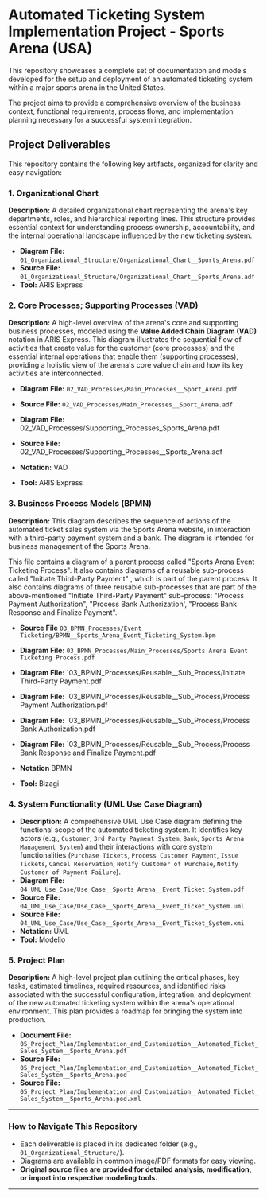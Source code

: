 # Automated Ticketing System Implementation Project - Sports Arena (USA)

This repository showcases a complete set of documentation and models developed for the setup and deployment of an automated ticketing system within a major sports arena in the United States.

The project aims to provide a comprehensive overview of the business context, functional requirements, process flows, and implementation planning necessary for a successful system integration.

## Project Deliverables

This repository contains the following key artifacts, organized for clarity and easy navigation:


### 1. Organizational Chart

**Description:** A detailed organizational chart representing the arena's key departments, roles, and hierarchical reporting lines. This structure provides essential context for understanding process ownership, accountability, and the internal operational landscape influenced by the new ticketing system.

* **Diagram File:** `01_Organizational_Structure/Organizational_Chart__Sports_Arena.pdf`
* **Source File:** `01_Organizational_Structure/Organizational_Chart__Sports_Arena.adf` 
* **Tool:** ARIS Express


### 2. Core Processes; Supporting Processes (VAD)

**Description:** A high-level overview of the arena's core and supporting business processes, modeled using the **Value Added Chain Diagram (VAD)** notation in ARIS Express. This diagram illustrates the sequential flow of activities that create value for the customer (core processes) and the essential internal operations that enable them (supporting processes), providing a holistic view of the arena's core value chain and how its key activities are interconnected.

* **Diagram File:** `02_VAD_Processes/Main_Processes__Sport_Arena.pdf`
* **Source File:** `02_VAD_Processes/Main_Processes__Sport_Arena.adf`

* **Diagram File:** 02_VAD_Processes/Supporting_Processes_Sports_Arena.pdf
* **Source File:** 02_VAD_Processes/Supporting_Processes__Sports_Arena.adf

* **Notation:** VAD
* **Tool:** ARIS Express


### 3. Business Process Models (BPMN)

**Description:** This diagram describes the sequence of actions of the automated ticket sales system via the Sports Arena website, in interaction with a third-party payment system and a bank. The diagram is intended for business management of the Sports Arena.

This file contains a diagram of a parent process called "Sports Arena Event Ticketing Process". It also contains diagrams of a reusable sub-process called "Initiate Third-Party Payment" , which is part of the parent process. It also contains diagrams of three reusable sub-processes that are part of the above-mentioned "Initiate Third-Party Payment" sub-process: "Process Payment Authorization", "Process Bank Authorization', "Process Bank Response and Finalize Payment".

* **Source File** `03_BPMN_Processes/Event Ticketing/BPMN__Sports_Arena_Event_Ticketing_System.bpm`
* **Diagram File:** `03_BPMN_Processes/Main_Processes/Sports Arena Event Ticketing Process.pdf`
* **Diagram File:** `03_BPMN_Processes/Reusable__Sub_Process/Initiate Third-Party Payment.pdf
* **Diagram File:** `03_BPMN_Processes/Reusable__Sub_Process/Process Payment Authorization.pdf
* **Diagram File:** `03_BPMN_Processes/Reusable__Sub_Process/Process Bank Authorization.pdf
* **Diagram File:** `03_BPMN_Processes/Reusable__Sub_Process/Process Bank Response and Finalize Payment.pdf

* **Notation** BPMN
* **Tool:** Bizagi


### 4. System Functionality (UML Use Case Diagram)

* **Description:** A comprehensive UML Use Case diagram defining the functional scope of the automated ticketing system. It identifies key actors (e.g., `Customer`, `3rd Party Payment System`, `Bank`, `Sports Arena Management System`) and their interactions with core system functionalities (`Purchase Tickets`, `Process Customer Payment`, `Issue Tickets`, `Cancel Reservation`, `Notify Customer of Purchase`, `Notify Customer of Payment Failure`).
* **Diagram File:** `04_UML_Use_Case/Use_Case__Sports_Arena__Event_Ticket_System.pdf` 
* **Source File:** `04_UML_Use_Case/Use_Case__Sports_Arena__Event_Ticket_System.uml`
* **Source File:** `04_UML_Use_Case/Use_Case__Sports_Arena__Event_Ticket_System.xmi`
* **Notation:** UML
* **Tool:** Modelio


### 5. Project Plan


**Description:** A high-level project plan outlining the critical phases, key tasks, estimated timelines, required resources, and identified risks associated with the successful configuration, integration, and deployment of the new automated ticketing system within the arena's operational environment. This plan provides a roadmap for bringing the system into production.

* **Document File:** `05_Project_Plan/Implementation_and_Customization__Automated_Ticket_Sales_System__Sports_Arena.pdf`
* **Source File:** `05_Project_Plan/Implementation_and_Customization__Automated_Ticket_Sales_System__Sports_Arena.pod`
* **Source File:** `05_Project_Plan/Implementation_and_Customization__Automated_Ticket_Sales_System__Sports_Arena.pod.xml`

---

### How to Navigate This Repository

* Each deliverable is placed in its dedicated folder (e.g., `01_Organizational_Structure/`).
* Diagrams are available in common image/PDF formats for easy viewing.
* **Original source files are provided for detailed analysis, modification, or import into respective modeling tools.**

---
